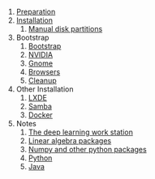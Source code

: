 1. [Preparation](0100-prepare.md)
2. [Installation](0200-install.md)
    1. [Manual disk partitions](0201-partitions.md)
3. Bootstrap
    1. [Bootstrap](0301-bootstrap.md)
    2. [NVIDIA](0302-nvidia.md)
    3. [Gnome](0303-gnome.md)
    7. [Browsers](0304-browsers.md)
    8. [Cleanup](0305-cleanup.md)
4. Other Installation
    1. [LXDE](0502-lxde.md)
    2. [Samba](0400-samba.md)
    3. [Docker](0902-docker.md)
6. Notes
    1. [The deep learning work station](1001-hardware.md)
    2. [Linear algebra packages](1002-blas-lapack.md)
    3. [Numpy and other python packages](1003-numpy.md)
    5. [Python](1005-python.md)
    6. [Java](1006-java.md)
